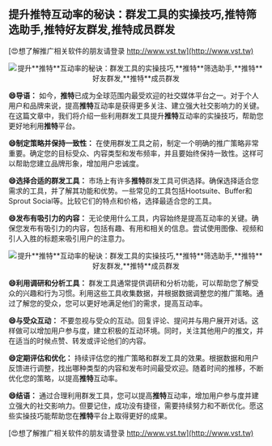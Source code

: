 ## **提升**推特**互动率的秘诀：群发工具的实操技巧,**推特**筛选助手,**推特**好友群发,**推特**成员群发**

[😍想了解推广相关软件的朋友请登录 http://www.vst.tw](http://www.vst.tw)

 <center><img src="https://vst.tw/MP4/tuiguang/png/5.png" alt="提升**推特**互动率的秘诀：群发工具的实操技巧,**推特**筛选助手,**推特**好友群发,**推特**成员群发"></center>

**😄导语：**
如今，**推特**已成为全球范围内最受欢迎的社交媒体平台之一。对于个人用户和品牌来说，提高**推特**互动率是获得更多关注、建立强大社交影响力的关键。在这篇文章中，我们将介绍一些利用群发工具提升**推特**互动率的实操技巧，帮助您更好地利用**推特**平台。

**😄制定策略并保持一致性：**
在使用群发工具之前，制定一个明确的推广策略非常重要。确定您的目标受众、内容类型和发布频率，并且要始终保持一致性。这样可以帮助您建立品牌形象，增加用户忠诚度。

**😄选择合适的群发工具：**
市场上有许多**推特**群发工具可供选择。确保选择适合您需求的工具，并了解其功能和优势。一些常见的工具包括Hootsuite、Buffer和Sprout Social等。比较它们的特点和价格，选择最适合您的工具。

**😄发布有吸引力的内容：**
无论使用什么工具，内容始终是提高互动率的关键。确保您发布有吸引力的内容，包括有趣、有用和相关的信息。尝试使用图像、视频和引人入胜的标题来吸引用户的注意力。

 <center><img src="https://vst.tw/MP4/tuiguang/png/0.png" alt="提升**推特**互动率的秘诀：群发工具的实操技巧,**推特**筛选助手,**推特**好友群发,**推特**成员群发"></center>

**😄利用调研和分析工具：**
群发工具通常提供调研和分析功能，可以帮助您了解受众的兴趣和行为习惯。利用这些工具收集数据，并根据数据调整您的推广策略。通过了解您的受众，您可以更好地满足他们的需求，提高互动率。

**😄与受众互动：**
不要忽视与受众的互动。回复评论、提问并与用户展开对话。这样做可以增加用户参与度，建立积极的互动环境。同时，关注其他用户的推文，并在适当的时候点赞、转发或评论他们的内容。

**😄定期评估和优化：**
持续评估您的推广策略和群发工具的效果。根据数据和用户反馈进行调整，找出哪种类型的内容和发布时间最受欢迎。随着时间的推移，不断优化您的策略，以提高**推特**互动率。

**😄结语：**
通过合理利用群发工具，您可以提高**推特**互动率，增加用户参与度并建立强大的社交影响力。但要记住，成功没有捷径，需要持续努力和不断优化。愿这些实操技巧能帮助您在**推特**平台上取得更好的成果。

[😍想了解推广相关软件的朋友请登录 http://www.vst.tw](http://www.vst.tw)



